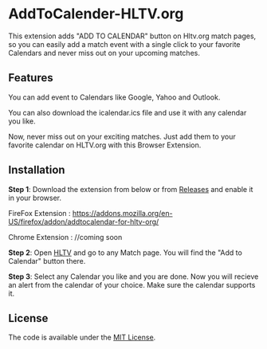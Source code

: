 # AddToCalender-HLTV.org
This extension adds "ADD TO CALENDAR" button on Hltv.org match pages, so you can easily add a match event with a single click to your favorite Calendars and never miss out on your upcoming matches. 
## Features
You can add event to Calendars like Google, Yahoo and Outlook.

You can also download the icalendar.ics file and use it with any calendar you like. 

Now, never miss out on your exciting matches. Just add them to your favorite calendar on HLTV.org with this Browser Extension.

## Installation
<b>Step 1</b>: Download the extension from below or from [Releases](https://github.com/talwaryash/AddToCalender-HLTV.org/releases) and enable it in your browser.

FireFox Extension : https://addons.mozilla.org/en-US/firefox/addon/addtocalendar-for-hltv-org/

Chrome Extension : //coming soon

<b>Step 2</b>: Open [HLTV](https://hltv.org) and go to any Match page. You will find the "Add to Calendar" button there.

<b>Step 3</b>: Select any Calendar you like and you are done. Now you will recieve an alert from the calendar of your choice. Make sure the calendar supports it.

## License

The code is available under the [MIT License](LICENSE.md).
